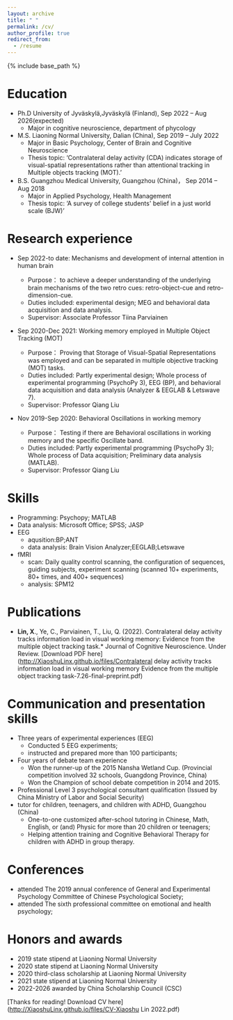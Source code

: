 ```yaml
---
layout: archive
title: " "
permalink: /cv/
author_profile: true
redirect_from:
  - /resume
---
```


{% include base_path %}

Education
======
* Ph.D University of Jyväskylä,Jyväskylä (Finland), Sep 2022 – Aug 2026(expected)
     *  Major in cognitive neuroscience, department of phycology
* M.S. Liaoning Normal University, Dalian (China), Sep 2019 – July 2022
     *  Major in Basic Psychology, Center of Brain and Cognitive Neuroscience
     *  Thesis topic: ‘Contralateral delay activity (CDA) indicates storage of visual-spatial representations rather than attentional tracking in Multiple objects tracking (MOT).’
* B.S. Guangzhou Medical University, Guangzhou (China)， Sep 2014 – Aug 2018
     *  Major in Applied Psychology, Health Management
     *  Thesis topic: ‘A survey of college students' belief in a just world scale (BJW)’

Research experience
======
* Sep 2022-to date: Mechanisms and development of internal attention in human brain
  * Purpose： to achieve a deeper understanding of the underlying brain mechanisms of the two retro cues: retro-object-cue and retro-dimension-cue.
  * Duties included: experimental design; MEG and behavioral data acquisition and data analysis.
  * Supervisor: Associate Professor Tiina Parviainen
  
* Sep 2020-Dec 2021: Working memory employed in Multiple Object Tracking (MOT)
  * Purpose： Proving that Storage of Visual-Spatial Representations was employed and can be separated in multiple objective tracking (MOT) tasks.
  * Duties included:  Partly experimental design; Whole process of experimental programming (PsychoPy 3), EEG (BP), and behavioral data acquisition and data analysis (Analyzer & EEGLAB & Letswave 7).
  * Supervisor: Professor Qiang Liu

* Nov 2019-Sep 2020: Behavioral Oscillations in working memory 
  * Purpose： Testing if there are Behavioral oscillations in working memory and the specific Oscillate band.
  * Duties included:  Partly experimental programming (PsychoPy 3); Whole process of Data acquisition; Preliminary data analysis (MATLAB).
  * Supervisor: Professor Qiang Liu

  
Skills
======
* Programming: Psychopy; MATLAB
* Data analysis: Microsoft Office; SPSS; JASP
* EEG
  * aqusition:BP;ANT
  * data analysis: Brain Vision Analyzer;EEGLAB;Letswave 
* fMRI 
  * scan: Daily quality control scanning, the configuration of sequences, guiding subjects, experiment scanning (scanned 10+ experiments, 80+ times, and 400+ sequences)
  * analysis: SPM12

Publications
======
* **Lin, X**., Ye, C., Parviainen, T., Liu, Q. (2022). Contralateral delay activity tracks information load in visual working memory: Evidence from the multiple object tracking task.* Journal of Cognitive Neuroscience. Under Review.  [Download PDF here](http://XiaoshuLinx.github.io/files/Contralateral delay activity tracks information load in visual working memory Evidence from the multiple object tracking task-7.26-final-preprint.pdf)

Communication and presentation skills
======
* Three years of experimental experiences (EEG)
  * Conducted 5 EEG experiments;
  * instructed and prepared more than 100 participants;
* Four years of debate team experience
  * Won the runner-up of the 2015 Nansha Wetland Cup.
    (Provincial competition involved 32 schools, Guangdong Province, China)
  * Won the Champion of school debate competition in 2014 and 2015.
* Professional Level 3 psychological consultant qualification
  (Issued by China Ministry of Labor and Social Security)
* tutor for children, teenagers, and children with ADHD, Guangzhou (China)
   * One-to-one customized after-school tutoring in Chinese, Math, English, or (and) Physic for more than 20 children or teenagers; 
   * Helping attention training and Cognitive Behavioral Therapy for children with ADHD in group therapy.  

Conferences
======
* attended The 2019 annual conference of General and Experimental Psychology Committee of Chinese Psychological Society;
* attended The sixth professional committee on emotional and health psychology; 

Honors and awards
======
* 2019 state stipend at Liaoning Normal University
* 2020 state stipend at Liaoning Normal University
* 2020 third-class scholarship at Liaoning Normal University
* 2021 state stipend at Liaoning Normal University
* 2022-2026 awarded by China Scholarship Council (CSC)

[Thanks for reading! Download CV here](http://XiaoshuLinx.github.io/files/CV-Xiaoshu Lin 2022.pdf)

